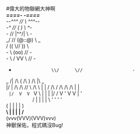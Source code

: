 #偉大的物聯網大神啊  
                   ___====-_  _-====___  
             _--^^^     //      \\     ^^^--_  
          _-^          // (    ) \\          ^-_  
         -            //  |\^^/|  \\            -  
       _/            //   (@::@)   \\            \_  
      /             ((     \\//     ))             \  
     -               \\    (oo)    //               -  
    -                 \\  / VV \  //                 -  
   -                   \\/      \//                   -  
  _ /|          /\      (   /\   )      /\          |\ _  
  |/ | /\ /\ /\/  \ /\  \  |  |  /  /\ /  \/\ /\ /\ | \|  
  `  |/  V  V  `   V  \ \| |  | |/ /  V   '  V  V  \|  '  
     `   `  `      `   / | |  | | \   '      '  '   '  
                      (  | |  | |  )  
                     __\ | |  | | /__  
                    (vvv(VVV)(VVV)vvv)   
                    神獸保佑，程式碼沒Bug!   
